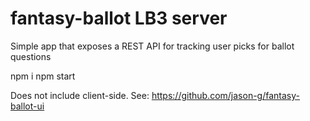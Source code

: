 # fantasy-ballot LB3 server

Simple app that exposes a REST API for tracking user picks for ballot questions


npm i
npm start

Does not include client-side.  See: https://github.com/jason-g/fantasy-ballot-ui